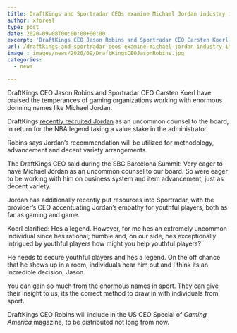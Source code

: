 ```yaml
---
title: DraftKings and Sportradar CEOs examine Michael Jordan industry impact
author: xforeal 
type: post
date: 2020-09-08T00:00:00+00:00
excerpt: 'DraftKings CEO Jason Robins and Sportradar CEO Carsten Koerl have praised the temperances of gaming organizations working with enormous donning names like Michael Jordan '
url: /draftkings-and-sportradar-ceos-examine-michael-jordan-industry-impact/
image : images/news/2020/09/DraftKingsCEOJasonRobins.jpg
categories:
  - news

---
```

DraftKings CEO Jason Robins and Sportradar CEO Carsten Koerl have praised the temperances of gaming organizations working with enormous donning names like Michael Jordan. 

DraftKings [recently recruited Jordan][1] as an uncommon counsel to the board, in return for the NBA legend taking a value stake in the administrator. 

Robins says Jordan&#8217;s recommendation will be utilized for methodology, advancement and decent variety arrangements. 

The DraftKings CEO said during the SBC Barcelona Summit: Very eager to have Michael Jordan as an uncommon counsel to our board. So were eager to be working with him on business system and item advancement, just as decent variety. 

Jordan has additionally recently put resources into Sportradar, with the provider&#8217;s CEO accentuating Jordan&#8217;s empathy for youthful players, both as far as gaming and game. 

Koerl clarified: Hes a legend. However, for me hes an extremely uncommon individual since hes rational; humble and, on our side, hes exceptionally intrigued by youthful players how might you help youthful players? 

He needs to secure youthful players and hes a legend. On the off chance that he shows up in a room, individuals hear him out and I think its an incredible decision, Jason. 

You can gain so much from the enormous names in sport. They can give their insight to us; its the correct method to draw in with individuals from sport. 

DraftKings CEO Robins will include in the US CEO Special of _Gaming America_ magazine, to be distributed not long from now.

 [1]: #